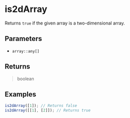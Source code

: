 # is2dArray <Badge type="tip" text="JavaScript" /><Badge type="info" text="Dart" />

Returns `true` if the given array is a two-dimensional array.

## Parameters

- `array::any[]`

## Returns

> boolean

## Examples

```javascript
is2dArray([1]); // Returns false
is2dArray([[1], [2]]); // Returns true
```
